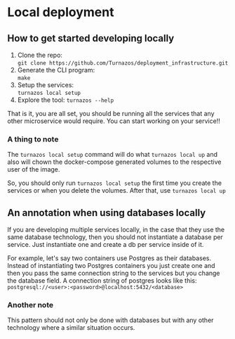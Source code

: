 # Local deployment

## How to get started developing locally

1. Clone the repo: <br />
   `git clone https://github.com/Turnazos/deployment_infrastructure.git`
2. Generate the CLI program: <br />
   `make`
3. Setup the services: <br />
   `turnazos local setup`
4. Explore the tool:
   `turnazos --help`

That is it, you are all set, you should be running all the services that any other microservice would require. You can start working on your service!!

### A thing to note

The `turnazos local setup` command will do what `turnazos local up` and also will chown the docker-compose generated volumes to the respective user of the image.

So, you should only run `turnazos local setup` the first time you create the services or when you delete the volumes. After that, use `turnazos local up`

## An annotation when using databases locally

If you are developing multiple services locally, in the case that they use the same database technology, then you should not instantiate a database per service. Just instantiate one and create a db per service inside of it.

For example, let's say two containers use Postgres as their databases. Instead of instantiating two Postgres containers you just create one and then you pass the same connection string to the services but you change the database field. A connection string of postgres looks like this: `postgresql://<user>:<password>@localhost:5432/<database>`

### Another note

This pattern should not only be done with databases but with any other technology where a similar situation occurs.
